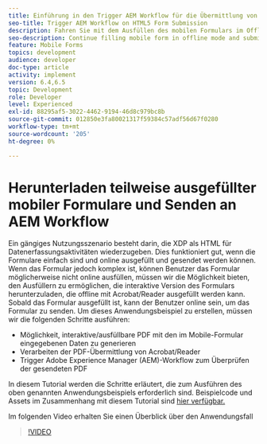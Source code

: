 ```yaml
---
title: Einführung in den Trigger AEM Workflow für die Übermittlung von HTML5-Formularen
seo-title: Trigger AEM Workflow on HTML5 Form Submission
description: Fahren Sie mit dem Ausfüllen des mobilen Formulars im Offline-Modus fort und senden Sie das mobile Formular an den Trigger AEM Workflow
seo-description: Continue filling mobile form in offline mode and submit mobile form to trigger AEM workflow
feature: Mobile Forms
topics: development
audience: developer
doc-type: article
activity: implement
version: 6.4,6.5
topic: Development
role: Developer
level: Experienced
exl-id: 88295af5-3022-4462-9194-46d8c979bc8b
source-git-commit: 012850e3fa80021317f59384c57adf56d67f0280
workflow-type: tm+mt
source-wordcount: '205'
ht-degree: 0%

---
```


# Herunterladen teilweise ausgefüllter mobiler Formulare und Senden an AEM Workflow

Ein gängiges Nutzungsszenario besteht darin, die XDP als HTML für Datenerfassungsaktivitäten wiederzugeben. Dies funktioniert gut, wenn die Formulare einfach sind und online ausgefüllt und gesendet werden können. Wenn das Formular jedoch komplex ist, können Benutzer das Formular möglicherweise nicht online ausfüllen, müssen wir die Möglichkeit bieten, den Ausfüllern zu ermöglichen, die interaktive Version des Formulars herunterzuladen, die offline mit Acrobat/Reader ausgefüllt werden kann. Sobald das Formular ausgefüllt ist, kann der Benutzer online sein, um das Formular zu senden.
Um dieses Anwendungsbeispiel zu erstellen, müssen wir die folgenden Schritte ausführen:

* Möglichkeit, interaktive/ausfüllbare PDF mit den im Mobile-Formular eingegebenen Daten zu generieren
* Verarbeiten der PDF-Übermittlung von Acrobat/Reader
* Trigger Adobe Experience Manager (AEM)-Workflow zum Überprüfen der gesendeten PDF

In diesem Tutorial werden die Schritte erläutert, die zum Ausführen des oben genannten Anwendungsbeispiels erforderlich sind. Beispielcode und Assets im Zusammenhang mit diesem Tutorial sind [hier verfügbar.](part-four.md)

Im folgenden Video erhalten Sie einen Überblick über den Anwendungsfall

>[!VIDEO](https://video.tv.adobe.com/v/29677?quality=9&learn=on)
